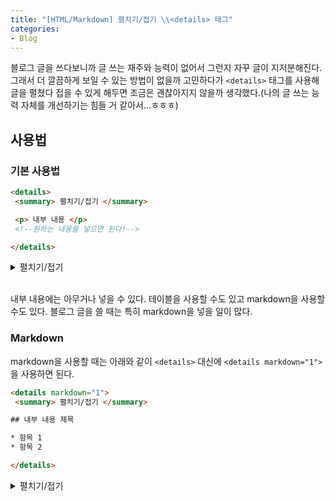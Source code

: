 ```yaml
---
title: "[HTML/Markdown] 펼치기/접기 \\<details> 태그"
categories:
- Blog
---
```


블로그 글을 쓰다보니까 글 쓰는 재주와 능력이 없어서 그런지 자꾸 글이 지저분해진다. 그래서 더 깔끔하게 보일 수 있는 방법이 없을까 고민하다가 `<details>` 태그를 사용해 글을 펼쳤다 접을 수 있게 해두면 조금은 괜찮아지지 않을까 생각했다.(나의 글 쓰는 능력 자체를 개선하기는 힘들 거 같아서\...ㅎㅎㅎ)

## 사용법

### 기본 사용법

``` html
<details>
 <summary> 펼치기/접기 </summary>

 <p> 내부 내용 </p>
 <!--원하는 내용을 넣으면 된다!-->

</details>
```

<details>
 <summary> 펼치기/접기 </summary>
 
 <p> 상세 내용 </p>
	
</details>

<br>

내부 내용에는 아무거나 넣을 수 있다. 테이블을 사용할 수도 있고 markdown을 사용할 수도 있다. 블로그 글을 쓸 때는 특히 markdown을 넣을 일이 많다.

### Markdown

markdown을 사용할 때는 아래와 같이 `<details>` 대신에 `<details markdown="1">`을 사용하면 된다.

``` html
<details markdown="1">
 <summary> 펼치기/접기 </summary>

## 내부 내용 제목

* 항목 1
* 항목 2

</details>
```

<details markdown="1">
 <summary> 펼치기/접기 </summary>

## 내부 내용 제목
{:.no_toc}

* 항목 1
* 항목 2

</details>
